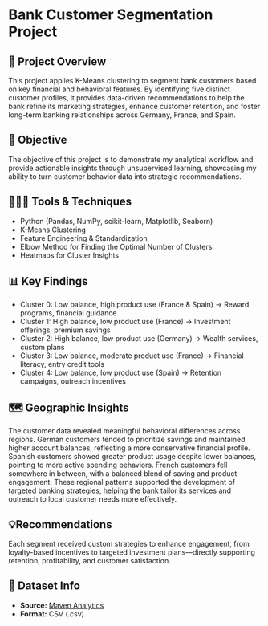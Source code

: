 # Bank Customer Segmentation Project

## 📌 Project Overview
This project applies K-Means clustering to segment bank customers based on key financial and behavioral features. By identifying five distinct customer profiles, it provides data-driven recommendations to help the bank refine its marketing strategies, enhance customer retention, and foster long-term banking relationships across Germany, France, and Spain. 

## 🎯 Objective
The objective of this project is to demonstrate my analytical workflow and provide actionable insights through unsupervised learning, showcasing my ability to turn customer behavior data into strategic recommendations. 

## 👩🏻‍💻 Tools & Techniques
* Python (Pandas, NumPy, scikit-learn, Matplotlib, Seaborn)
* K-Means Clustering
* Feature Engineering & Standardization
* Elbow Method for Finding the Optimal Number of Clusters
* Heatmaps for Cluster Insights

## 📊 Key Findings
* Cluster 0: Low balance, high product use (France & Spain) → Reward programs, financial guidance
* Cluster 1: High balance, low product use (France) → Investment offerings, premium savings
* Cluster 2: High balance, low product use (Germany) → Wealth services, custom plans
* Cluster 3: Low balance, moderate product use (France) → Financial literacy, entry credit tools
* Cluster 4: Low balance, low product use (Spain) → Retention campaigns, outreach incentives

## 🗺️ Geographic Insights
The customer data revealed meaningful behavioral differences across regions. German customers tended to prioritize savings and maintained higher account balances, reflecting a more conservative financial profile. Spanish customers showed greater product usage despite lower balances, pointing to more active spending behaviors. French customers fell somewhere in between, with a balanced blend of saving and product engagement. These regional patterns supported the development of targeted banking strategies, helping the bank tailor its services and outreach to local customer needs more effectively.

## 💡Recommendations
Each segment received custom strategies to enhance engagement, from loyalty-based incentives to targeted investment plans—directly supporting retention, profitability, and customer satisfaction.

## 📄 Dataset Info
* **Source:** [Maven Analytics](https://www.mavenanalytics.io/)  
* **Format:** CSV (.csv)


